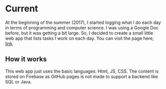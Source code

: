 # Current
At the beginning of the summer (2017), I started logging what I do each day in terms of programming and computer science. I was using a Google Doc before, but it was getting a bit large. So, I decided to create a small little web app that lists tasks I work on each day. You can visit the page here, [link](http://davidzhao.me/Current/).

## How it works
This web app just uses the basic languages: Html, JS, CSS. The content is stored on Firebase as GitHub pages is not made to support a backend like SQL or Java.
